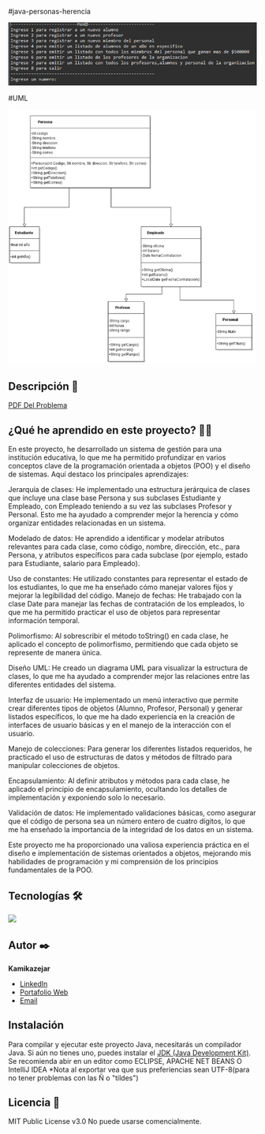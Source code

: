 #java-personas-herencia

![Imagen del proyecto](assets/img/Menu.png)

#UML

![UML](assets/img/UML.png)

## Descripción 📑

[PDF Del Problema](assets/pdf/lab3CORREGIDO.pdf)


## ¿Qué he aprendido en este proyecto? 🙇🏻 

En este proyecto, he desarrollado un sistema de gestión para una institución educativa, lo que me ha permitido profundizar en varios conceptos clave de la programación orientada a objetos (POO) y el diseño de sistemas. Aquí destaco los principales aprendizajes:

Jerarquía de clases: He implementado una estructura jerárquica de clases que incluye una clase base Persona y sus subclases Estudiante y Empleado, con Empleado teniendo a su vez las subclases Profesor y Personal. Esto me ha ayudado a comprender mejor la herencia y cómo organizar entidades relacionadas en un sistema.

Modelado de datos: He aprendido a identificar y modelar atributos relevantes para cada clase, como código, nombre, dirección, etc., para Persona, y atributos específicos para cada subclase (por ejemplo, estado para Estudiante, salario para Empleado).

Uso de constantes: He utilizado constantes para representar el estado de los estudiantes, lo que me ha enseñado cómo manejar valores fijos y mejorar la legibilidad del código.
Manejo de fechas: He trabajado con la clase Date para manejar las fechas de contratación de los empleados, lo que me ha permitido practicar el uso de objetos para representar información temporal.

Polimorfismo: Al sobrescribir el método toString() en cada clase, he aplicado el concepto de polimorfismo, permitiendo que cada objeto se represente de manera única.

Diseño UML: He creado un diagrama UML para visualizar la estructura de clases, lo que me ha ayudado a comprender mejor las relaciones entre las diferentes entidades del sistema.

Interfaz de usuario: He implementado un menú interactivo que permite crear diferentes tipos de objetos (Alumno, Profesor, Personal) y generar listados específicos, lo que me ha dado experiencia en la creación de interfaces de usuario básicas y en el manejo de la interacción con el usuario.

Manejo de colecciones: Para generar los diferentes listados requeridos, he practicado el uso de estructuras de datos y métodos de filtrado para manipular colecciones de objetos.

Encapsulamiento: Al definir atributos y métodos para cada clase, he aplicado el principio de encapsulamiento, ocultando los detalles de implementación y exponiendo solo lo necesario.

Validación de datos: He implementado validaciones básicas, como asegurar que el código de persona sea un número entero de cuatro dígitos, lo que me ha enseñado la importancia de la integridad de los datos en un sistema.

Este proyecto me ha proporcionado una valiosa experiencia práctica en el diseño e implementación de sistemas orientados a objetos, mejorando mis habilidades de programación y mi comprensión de los principios fundamentales de la POO.

## Tecnologías 🛠
<!-- Iconos sacados de: https://github.com/hendrasob/badges/blob/master/README.md y https://github.com/alexandresanlim/Badges4-README.md-Profile -->
<img src="https://img.shields.io/badge/Java-ED8B00?style=for-the-badge&logo=java&logoColor=white" />

## Autor ✒️
**Kamikazejar**

* <a href="https://www.linkedin.com/in/rodrigocarmonah/" target="_blank">LinkedIn</a>
* <a href="https://rodrigocarmonaherrera.com/" target="_blank">Portafolio Web</a>
* [Email](mailto:rcarmonah@outlook.com)

  
## Instalación 
Para compilar y ejecutar este proyecto Java, necesitarás un compilador Java. Si aún no tienes uno, puedes instalar el [JDK (Java Development Kit)](https://www.oracle.com/java/technologies/javase-downloads.html).
Se recomienda abir en un editor como ECLIPSE, APACHE NET BEANS O IntelliJ IDEA *Nota al exportar vea que sus preferiencias sean UTF-8(para no tener problemas con las Ñ o "tildes")
  
## Licencia 📄
MIT Public License v3.0
No puede usarse comencialmente.
